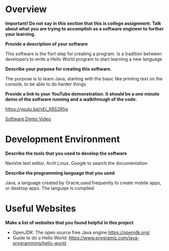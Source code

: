 # Overview

**Important!  Do not say in this section that this is college assignment.  Talk about what you are trying to accomplish as a software engineer to further your learning.**

**Provide a description of your software**

This software is the fisrt step for creating a program. Is a tradition between developers to write a Hello World program to start learning a new language

**Describe your purpose for creating this software.**

The purpose is to learn Java, starting with the basic like printing text on the console, to be able to do harder things

**Provide a link to your YouTube demonstration.  It should be a one minute demo of the software running and a walkthrough of the code.**

https://youtu.be/vEi_X8S2R5g

[Software Demo Video](http://youtube.link.goes.here)

# Development Environment

**Describe the tools that you used to develop the software** 

NeoVim text editor, Arch Linux. Google to search the documentation

**Describe the programming language that you used**

Java, a language created by Oracle,used frequently to create mobile apps, or desktop apps. The languaje is compiled

# Useful Websites

**Make a list of websites that you found helpful in this project** 

* OpenJDK: The open source free Java engine https://openjdk.org/
* Guide to do a Hello World: https://www.programiz.com/java-programming/hello-world

